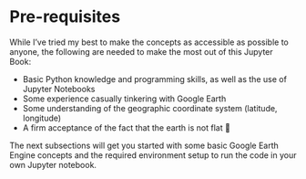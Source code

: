 # Pre-requisites

While I’ve tried my best to make the concepts as accessible as possible to anyone, the following are needed to make the most out of this Jupyter Book:

- Basic Python knowledge and programming skills, as well as the use of Jupyter Notebooks
- Some experience casually tinkering with Google Earth
- Some understanding of the geographic coordinate system (latitude, longitude)
- A firm acceptance of the fact that the earth is not flat 🙂

The next subsections will get you started with some basic Google Earth Engine concepts and the required environment setup to run the code in your own Jupyter notebook.
